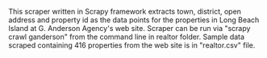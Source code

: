 This scraper written in Scrapy framework extracts town, district, open address and property id as the data points for the properties in Long Beach Island at G. Anderson Agency's web site. Scraper can be run via "scrapy crawl ganderson" from the command line in realtor folder. Sample data scraped containing 416 properties from the web site is in "realtor.csv" file.
